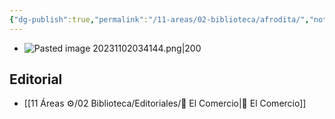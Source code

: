```yaml
---
{"dg-publish":true,"permalink":"/11-areas/02-biblioteca/afrodita/","noteIcon":""}
---
```


- ![Pasted image 20231102034144.png|200](/img/user/11%20%C3%81reas%20%E2%9A%99/02%20Biblioteca/%F0%9F%92%BE%20Adjuntos/Pasted%20image%2020231102034144.png)
## Editorial
  - [[11 Áreas ⚙/02 Biblioteca/Editoriales/📔 El Comercio\|📔 El Comercio]]
